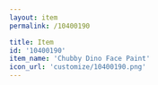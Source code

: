 ```yaml
---
layout: item
permalink: /10400190

title: Item
id: '10400190'
item_name: 'Chubby Dino Face Paint'
icon_url: 'customize/10400190.png'
---
```


